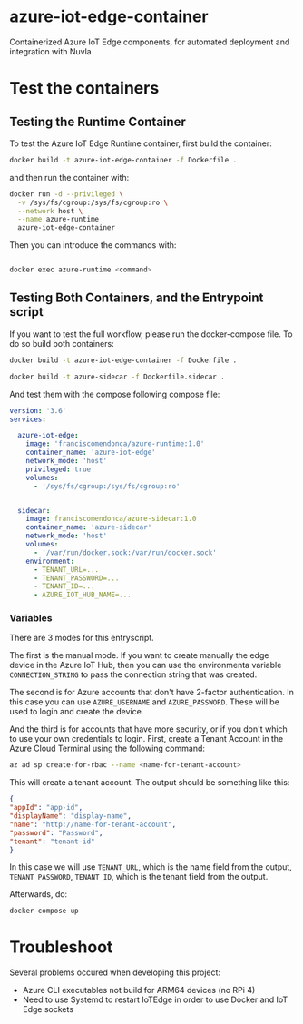 # azure-iot-edge-container
Containerized Azure IoT Edge components, for automated deployment and integration with Nuvla


# Test the containers


## Testing the Runtime Container 

To test the Azure IoT Edge Runtime container, first build the container:

```bash
docker build -t azure-iot-edge-container -f Dockerfile .
```

and then run the container with:

```bash
docker run -d --privileged \
  -v /sys/fs/cgroup:/sys/fs/cgroup:ro \
  --network host \
  --name azure-runtime
  azure-iot-edge-container
```

Then you can introduce the commands with:

```bash

docker exec azure-runtime <command>
```

## Testing Both Containers, and the Entrypoint script

If you want to test the full workflow, please run the docker-compose file.
To do so build both containers:

```bash
docker build -t azure-iot-edge-container -f Dockerfile .
```

```bash
docker build -t azure-sidecar -f Dockerfile.sidecar .
```

And test them with the compose following compose file:

```yaml
version: '3.6'
services:

  azure-iot-edge:
    image: 'franciscomendonca/azure-runtime:1.0'
    container_name: 'azure-iot-edge'
    network_mode: 'host'
    privileged: true
    volumes: 
      - '/sys/fs/cgroup:/sys/fs/cgroup:ro'


  sidecar:
    image: franciscomendonca/azure-sidecar:1.0
    container_name: 'azure-sidecar'
    network_mode: 'host'
    volumes:
      - '/var/run/docker.sock:/var/run/docker.sock'
    environment:
      - TENANT_URL=...
      - TENANT_PASSWORD=...
      - TENANT_ID=...
      - AZURE_IOT_HUB_NAME=...

```

### Variables

There are 3 modes for this entryscript.

The first is the manual mode. If you want to create manually the edge device in the Azure IoT Hub,
then you can use the environmenta variable `CONNECTION_STRING` to pass the connection string that was
created.

The second is for Azure accounts that don't have 2-factor authentication. In this case you can use
`AZURE_USERNAME` and `AZURE_PASSWORD`. These will be used to login and create the device.

And the third is for accounts that have more security, or if you don't which to use your own credentials to 
login. First, create a Tenant Account in the Azure Cloud Terminal using the following command:

```bash
az ad sp create-for-rbac --name <name-for-tenant-account> 
```

This will create a tenant account. The output should be something like this:

```json
{
"appId": "app-id",
"displayName": "display-name",
"name": "http://name-for-tenant-account",
"password": "Password",
"tenant": "tenant-id"
}
```

In this case we will use `TENANT_URL`, which is the name field from the output, `TENANT_PASSWORD`, `TENANT_ID`, which is the tenant field from the output.

Afterwards, do:

```bash
docker-compose up
```


# Troubleshoot

Several problems occured when developing this project:

- Azure CLI executables not build for ARM64 devices (no RPi 4)
- Need to use Systemd to restart IoTEdge in order to use Docker and IoT Edge sockets

